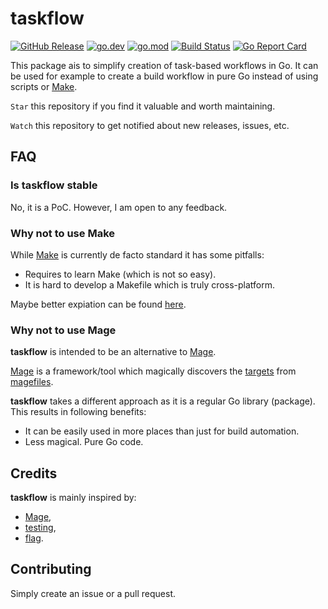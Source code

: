 # taskflow

[![GitHub Release](https://img.shields.io/github/v/release/pellared/taskflow)](https://github.com/pellared/taskflow/releases)
[![go.dev](https://img.shields.io/badge/go.dev-reference-blue.svg)](https://pkg.go.dev/github.com/pellared/taskflow)
[![go.mod](https://img.shields.io/github/go-mod/go-version/pellared/taskflow)](go.mod)
[![Build Status](https://img.shields.io/github/workflow/status/pellared/taskflow/build)](https://github.com/pellared/taskflow/actions?query=workflow%3Abuild+branch%3Amaster)
[![Go Report Card](https://goreportcard.com/badge/github.com/pellared/taskflow)](https://goreportcard.com/report/github.com/pellared/taskflow)

This package ais to simplify creation of task-based workflows in Go.
It can be used for example to create a build workflow in pure Go instead of using scripts or [Make](https://www.gnu.org/software/make/).

`Star` this repository if you find it valuable and worth maintaining.

`Watch` this repository to get notified about new releases, issues, etc.

## FAQ

### Is taskflow stable

No, it is a PoC. However, I am open to any feedback.

### Why not to use Make

While [Make](https://www.gnu.org/software/make/) is currently de facto standard it has some pitfalls:

- Requires to learn Make (which is not so easy).
- It is hard to develop a Makefile which is truly cross-platform.

Maybe better expiation can be found [here](https://github.com/magefile/mage#why).

### Why not to use Mage

**taskflow** is intended to be an alternative to [Mage](https://github.com/magefile/mage).

[Mage](https://github.com/magefile/mage) is a framework/tool which magically discovers the [targets](https://magefile.org/targets/) from [magefiles](https://magefile.org/magefiles/).

**taskflow** takes a different approach as it is a regular Go library (package).
This results in following benefits:

- It can be easily used in more places than just for build automation.
- Less magical. Pure Go code.

## Credits

**taskflow** is mainly inspired by:

- [Mage](https://github.com/magefile/mage),
- [testing](https://golang.org/pkg/testing),
- [flag](https://golang.org/pkg/flag).

## Contributing

Simply create an issue or a pull request.
